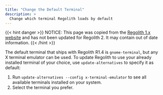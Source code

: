 ```yaml
---
title: "Change the Default Terminal"
description: >
  Change which terminal Regolith loads by default
---
```


{{< hint danger >}}
NOTICE: This page was copied from the [Regolith 1.x website](https://regolith-linux.org) and has not been updated for Regolith 2.  It may contain out of date information.
{{< /hint >}}

The default terminal that ships with Regolith R1.4 is `gnome-terminal`, but any X terminal emulator can be used. To update Regolith to use your already installed terminal of your choice, use `update-alternatives` to specify it as default:

1. Run `update-alternatives --config x-terminal-emulator` to see all available terminals installed on your system.
2. Select the terminal you prefer.
